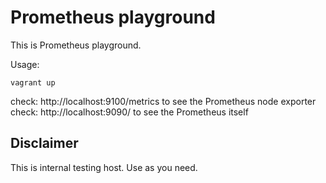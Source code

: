 
# Prometheus playground

This is Prometheus playground. 

Usage:

    vagrant up

check: http://localhost:9100/metrics to see the Prometheus node exporter
check: http://localhost:9090/ to see the Prometheus itself

## Disclaimer

This is internal testing host. Use as you need.
